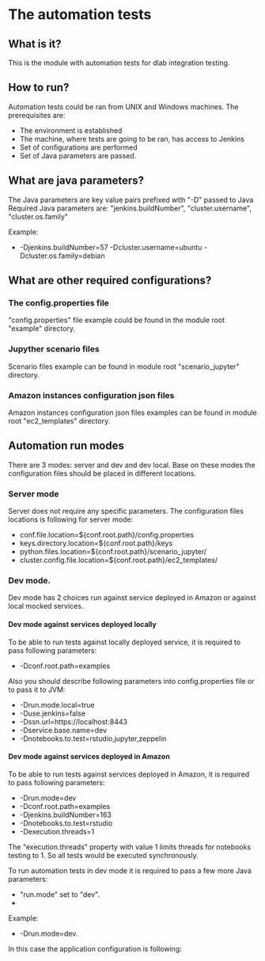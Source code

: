 # The automation tests

## What is it?
This is the module with automation tests for dlab integration testing.

## How to run?

Automation tests could be ran from UNIX and Windows machines.
The prerequisites are:
* The environment is established
* The machine, where tests are going to be ran, has access to Jenkins
* Set of configurations are performed
* Set of Java parameters are passed.

## What are java parameters?

The Java parameters are key value pairs prefixed with "-D" passed to Java 
Required Java parameters are: "jenkins.buildNumber", "cluster.username", "cluster.os.family"

Example:
* -Djenkins.buildNumber=57 -Dcluster.username=ubuntu -Dcluster.os.family=debian

## What are other required configurations?

### The config.properties file
 
 "config.properties" file example could be found in the module root "example" directory.
 
### Jupyther scenario files
 Scenario files example can be found in module root "scenario_jupyter" directory.
 
### Amazon instances configuration json files
Amazon instances configuration json files examples can be found in module root "ec2_templates" directory.

## Automation run modes
 There are 3 modes: server and dev and dev local. Base on these modes the configuration files should be placed in different locations.
 
### Server mode 
Server does not require any specific parameters. The configuration files locations is following for server mode:
* conf.file.location=${conf.root.path}/config.properties
* keys.directory.location=${conf.root.path}/keys
* python.files.location=${conf.root.path}/scenario_jupyter/
* cluster.config.file.location=${conf.root.path}/ec2_templates/

### Dev mode.
Dev mode has 2 choices run against service deployed in Amazon or against local mocked services. 

#### Dev mode against services deployed locally
To be able to run tests against locally deployed service, it is required to pass following parameters:

 * -Dconf.root.path=examples

Also you should describe following parameters into config.properties file or to pass it to JVM:
 * -Drun.mode.local=true
 * -Duse.jenkins=false
 * -Dssn.url=https://localhost:8443
 * -Dservice.base.name=dev
 * -Dnotebooks.to.test=rstudio,jupyter,zeppelin

#### Dev mode against services deployed in Amazon
To be able to run tests against services deployed in Amazon, it is required to pass following parameters: 
 
 * -Drun.mode=dev
 * -Dconf.root.path=examples
 * -Djenkins.buildNumber=163
 * -Dnotebooks.to.test=rstudio
 * -Dexecution.threads=1


The "execution.threads" property with value 1  limits threads for notebooks testing to 1. So all tests would be executed synchronously.

To run automation tests in dev mode it is required to pass a few more Java parameters: 
* "run.mode" set to "dev".
* 


Example:
* -Drun.mode=dev.

In this case the application configuration is following:
